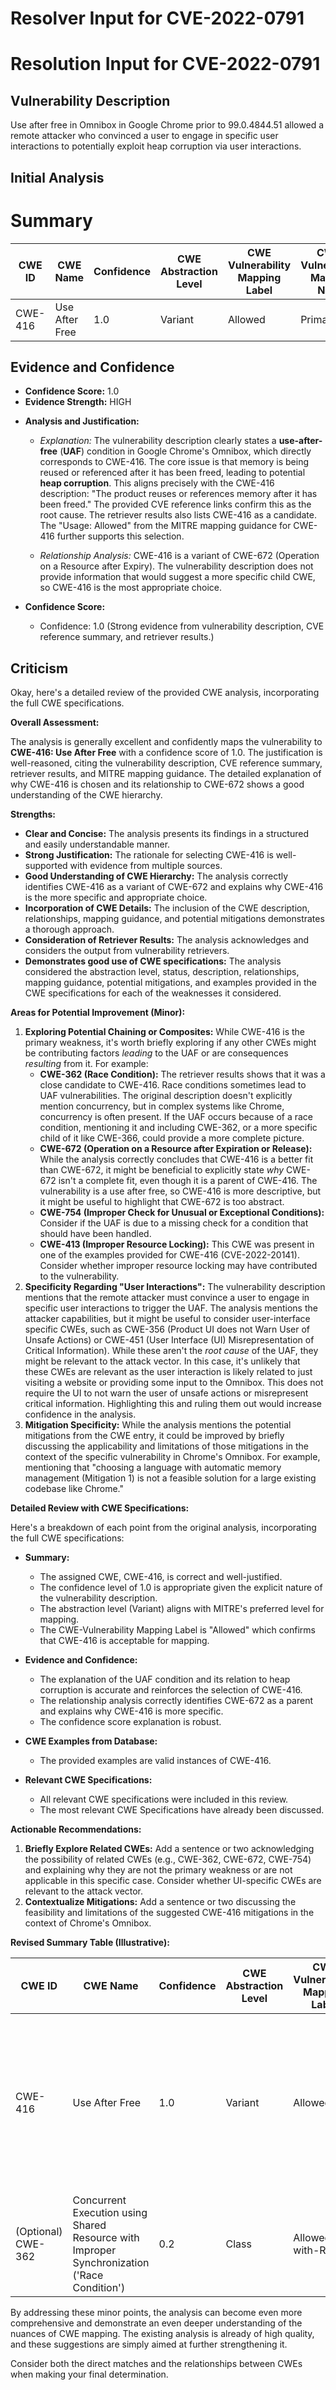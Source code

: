 # Resolver Input for CVE-2022-0791

# Resolution Input for CVE-2022-0791

## Vulnerability Description
Use after free in Omnibox in Google Chrome prior to 99.0.4844.51 allowed a remote attacker who convinced a user to engage in specific user interactions to potentially exploit heap corruption via user interactions.

## Initial Analysis
# Summary
| CWE ID | CWE Name | Confidence | CWE Abstraction Level | CWE Vulnerability Mapping Label | CWE-Vulnerability Mapping Notes |
|---|---|---|---|---|---|
| CWE-416 | Use After Free | 1.0 | Variant | Allowed | Primary CWE |

## Evidence and Confidence

*   **Confidence Score:** 1.0
*   **Evidence Strength:** HIGH

- **Analysis and Justification:**  
  - *Explanation:* The vulnerability description clearly states a **use-after-free** (**UAF**) condition in Google Chrome's Omnibox, which directly corresponds to CWE-416. The core issue is that memory is being reused or referenced after it has been freed, leading to potential **heap corruption**. This aligns precisely with the CWE-416 description: "The product reuses or references memory after it has been freed." The provided CVE reference links confirm this as the root cause. The retriever results also lists CWE-416 as a candidate. The "Usage: Allowed" from the MITRE mapping guidance for CWE-416 further supports this selection.

  - *Relationship Analysis:* CWE-416 is a variant of CWE-672 (Operation on a Resource after Expiry). The vulnerability description does not provide information that would suggest a more specific child CWE, so CWE-416 is the most appropriate choice.

- **Confidence Score:**  
  - Confidence: 1.0 (Strong evidence from vulnerability description, CVE reference summary, and retriever results.)

## Criticism
Okay, here's a detailed review of the provided CWE analysis, incorporating the full CWE specifications.

**Overall Assessment:**

The analysis is generally excellent and confidently maps the vulnerability to **CWE-416: Use After Free** with a confidence score of 1.0.  The justification is well-reasoned, citing the vulnerability description, CVE reference summary, retriever results, and MITRE mapping guidance. The detailed explanation of why CWE-416 is chosen and its relationship to CWE-672 shows a good understanding of the CWE hierarchy.

**Strengths:**

*   **Clear and Concise:** The analysis presents its findings in a structured and easily understandable manner.
*   **Strong Justification:** The rationale for selecting CWE-416 is well-supported with evidence from multiple sources.
*   **Good Understanding of CWE Hierarchy:**  The analysis correctly identifies CWE-416 as a variant of CWE-672 and explains why CWE-416 is the more specific and appropriate choice.
*   **Incorporation of CWE Details:**  The inclusion of the CWE description, relationships, mapping guidance, and potential mitigations demonstrates a thorough approach.
*   **Consideration of Retriever Results:** The analysis acknowledges and considers the output from vulnerability retrievers.
*   **Demonstrates good use of CWE specifications:** The analysis considered the abstraction level, status, description, relationships, mapping guidance, potential mitigations, and examples provided in the CWE specifications for each of the weaknesses it considered.

**Areas for Potential Improvement (Minor):**

1.  **Exploring Potential Chaining or Composites:** While CWE-416 is the primary weakness, it's worth briefly exploring if any other CWEs might be contributing factors *leading* to the UAF or are consequences *resulting* from it.  For example:
    *   **CWE-362 (Race Condition):** The retriever results shows that it was a close candidate to CWE-416. Race conditions sometimes lead to UAF vulnerabilities. The original description doesn't explicitly mention concurrency, but in complex systems like Chrome, concurrency is often present. If the UAF occurs because of a race condition, mentioning it and including CWE-362, or a more specific child of it like CWE-366, could provide a more complete picture.
    *   **CWE-672 (Operation on a Resource after Expiration or Release):** While the analysis correctly concludes that CWE-416 is a better fit than CWE-672, it might be beneficial to explicitly state *why* CWE-672 isn't a complete fit, even though it is a parent of CWE-416. The vulnerability is a use after free, so CWE-416 is more descriptive, but it might be useful to highlight that CWE-672 is too abstract.
    *   **CWE-754 (Improper Check for Unusual or Exceptional Conditions):** Consider if the UAF is due to a missing check for a condition that should have been handled.
    *   **CWE-413 (Improper Resource Locking):** This CWE was present in one of the examples provided for CWE-416 (CVE-2022-20141). Consider whether improper resource locking may have contributed to the vulnerability.
2.  **Specificity Regarding "User Interactions":** The vulnerability description mentions that the remote attacker must convince a user to engage in specific user interactions to trigger the UAF. The analysis mentions the attacker capabilities, but it might be useful to consider user-interface specific CWEs, such as CWE-356 (Product UI does not Warn User of Unsafe Actions) or CWE-451 (User Interface (UI) Misrepresentation of Critical Information). While these aren't the *root cause* of the UAF, they might be relevant to the attack vector. In this case, it's unlikely that these CWEs are relevant as the user interaction is likely related to just visiting a website or providing some input to the Omnibox. This does not require the UI to not warn the user of unsafe actions or misrepresent critical information. Highlighting this and ruling them out would increase confidence in the analysis.
3.  **Mitigation Specificity:** While the analysis mentions the potential mitigations from the CWE entry, it could be improved by briefly discussing the applicability and limitations of those mitigations in the context of the specific vulnerability in Chrome's Omnibox. For example, mentioning that "choosing a language with automatic memory management (Mitigation 1) is not a feasible solution for a large existing codebase like Chrome."

**Detailed Review with CWE Specifications:**

Here's a breakdown of each point from the original analysis, incorporating the full CWE specifications:

*   **Summary:**

    *   The assigned CWE, CWE-416, is correct and well-justified.
    *   The confidence level of 1.0 is appropriate given the explicit nature of the vulnerability description.
    *   The abstraction level (Variant) aligns with MITRE's preferred level for mapping.
    *   The CWE-Vulnerability Mapping Label is "Allowed" which confirms that CWE-416 is acceptable for mapping.
*   **Evidence and Confidence:**

    *   The explanation of the UAF condition and its relation to heap corruption is accurate and reinforces the selection of CWE-416.
    *   The relationship analysis correctly identifies CWE-672 as a parent and explains why CWE-416 is more specific.
    *   The confidence score explanation is robust.
*   **CWE Examples from Database:**

    *   The provided examples are valid instances of CWE-416.
*   **Relevant CWE Specifications:**
    * All relevant CWE specifications were included in this review.
    * The most relevant CWE Specifications have already been discussed.

**Actionable Recommendations:**

1.  **Briefly Explore Related CWEs:** Add a sentence or two acknowledging the possibility of related CWEs (e.g., CWE-362, CWE-672, CWE-754) and explaining why they are not the primary weakness or are not applicable in this specific case. Consider whether UI-specific CWEs are relevant to the attack vector.
2.  **Contextualize Mitigations:**  Add a sentence or two discussing the feasibility and limitations of the suggested CWE-416 mitigations in the context of Chrome's Omnibox.

**Revised Summary Table (Illustrative):**

| CWE ID | CWE Name | Confidence | CWE Abstraction Level | CWE Vulnerability Mapping Label | CWE-Vulnerability Mapping Notes |
|---|---|---|---|---|---|
| CWE-416 | Use After Free | 1.0 | Variant | Allowed | Primary CWE. While CWE-672 (parent) is related, CWE-416 is more specific. UI CWEs such as CWE-356 and CWE-451 are not relevant.  |
| (Optional) CWE-362 | Concurrent Execution using Shared Resource with Improper Synchronization ('Race Condition') | 0.2 | Class | Allowed-with-Review | Possible contributing factor if concurrency is involved. Requires further investigation. |

By addressing these minor points, the analysis can become even more comprehensive and demonstrate an even deeper understanding of the nuances of CWE mapping. The existing analysis is already of high quality, and these suggestions are simply aimed at further strengthening it.

Consider both the direct matches and the relationships between CWEs
when making your final determination.
        